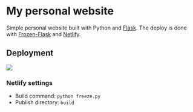 # My personal website

Simple personal website built with Python and [Flask](http://flask.pocoo.org/).
The deploy is done with [Frozen-Flask](https://pythonhosted.org/Frozen-Flask/) and [Netlify](https://www.netlify.com/).

## Deployment

<a href="https://www.netlify.com">
  <img src="https://www.netlify.com/img/global/badges/netlify-dark.svg"/>
</a>

### Netlify settings

* Build command: `python freeze.py`
* Publish directory: `build`
